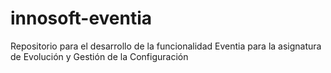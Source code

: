 # innosoft-eventia
Repositorio para el desarrollo de la funcionalidad Eventia para la asignatura de Evolución y Gestión de la Configuración
